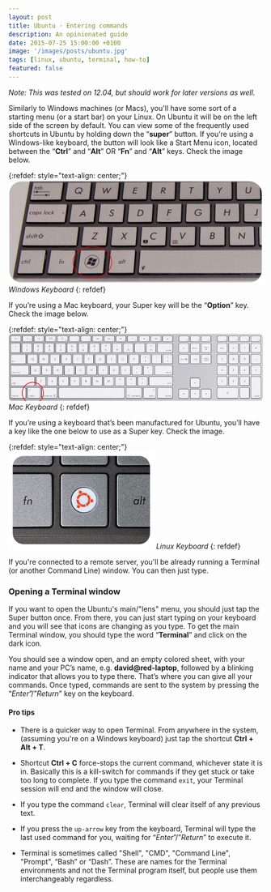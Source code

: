 ```yaml
---
layout: post
title: Ubuntu · Entering commands
description: An opinionated guide
date: 2015-07-25 15:00:00 +0100
image: '/images/posts/ubuntu.jpg'
tags: [linux, ubuntu, terminal, how-to]
featured: false
---
```


_Note: This was tested on 12.04, but should work for later versions as well._

Similarly to Windows machines (or Macs), you'll have some sort of a starting menu (or a start bar) on your Linux. On Ubuntu it will be on the left side of the screen by default. You can view some of the frequently used shortcuts in Ubuntu by holding down the “**super**” button. If you’re using a Windows-like keyboard, the button will look like a Start Menu icon, located between the “**Ctrl**” and “**Alt**” OR “**Fn**” and “**Alt**” keys. Check the image below.

{:refdef: style="text-align: center;"}
![image](/images/posts/keyboard-windows.png)
*Windows Keyboard*
{: refdef}

If you’re using a Mac keyboard, your Super key will be the “**Option**” key. Check the image below.

{:refdef: style="text-align: center;"}
![image](/images/posts/keyboard-mac.png)
*Mac Keyboard*
{: refdef}

If you’re using a keyboard that’s been manufactured for Ubuntu, you’ll have a key like the one below to use as a Super key. Check the image.

{:refdef: style="text-align: center;"}
![image](/images/posts/keyboard-ubuntu.png)
*Linux Keyboard*
{: refdef}

If you're connected to a remote server, you'll be already running a Terminal (or another Command Line) window. You can then just type.

### Opening a Terminal window

If you want to open the Ubuntu's main/"lens" menu, you should just tap the Super button once. From there, you can just start typing on your keyboard and you will see that icons are changing as you type. To get the main Terminal window, you should type the word “**Terminal**” and click on the dark icon.

You should see a window open, and an empty colored sheet, with your name and your PC’s name, e.g. **david@red-laptop**, followed by a blinking indicator that allows you to type there. That’s where you can give all your commands. Once typed, commands are sent to the system by pressing the “_Enter_”/”_Return_” key on the keyboard.

#### Pro tips

  * There is a quicker way to open Terminal. From anywhere in the system, (assuming you're on a Windows keyboard) just tap the shortcut **Ctrl + Alt + T**. 

  * Shortcut **Ctrl + C** force-stops the current command, whichever state it is in. Basically this is a kill-switch for commands if they get stuck or take too long to complete. If you type the command `exit`, your Terminal session will end and the window will close.
  
  * If you type the command `clear`, Terminal will clear itself of any previous text.
  
  * If you press the `up-arrow` key from the keyboard, Terminal will type the last used command for you, waiting for “_Enter_”/”_Return_” to execute it.

  * Terminal is sometimes called "Shell", "CMD", "Command Line", "Prompt", “Bash” or “Dash”. These are names for the Terminal environments and not the Terminal program itself, but people use them interchangeably regardless.
